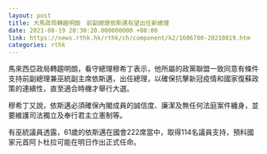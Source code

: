 ```yaml
---
layout: post
title: 大馬政局轉趨明朗　前副總理依斯邁有望出任新總理
date: 2021-08-19 20:30:20.000000000 +08:00
link: https://news.rthk.hk/rthk/ch/component/k2/1606700-20210819.htm
categories: rthk
---
```


馬來西亞政局轉趨明朗，看守總理穆希丁表示，他所屬的政黨聯盟一致同意有條件支持前副總理兼巫統副主席依斯邁，出任總理，以確保抗擊新冠疫情和國家復蘇政策的連續性，直至適合時機才舉行大選。

穆希丁又說，依斯邁必須確保內閣成員的誠信度、廉潔及無任何法庭案件纏身，並要維護司法獨立及奉行君主立憲制等。

有巫統議員透露，61歲的依斯邁在國會222席當中，取得114名議員支持，預料國家元首阿卜杜拉可能在明日作出正式任命。
